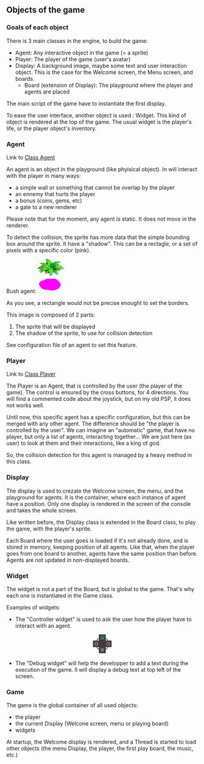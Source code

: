 
## Objects of the game
### Goals of each object
There is 3 main classes in the engine, to build the game:
- Agent: Any interactive object in the game (= a sprite)
- Player: The player of the game (user's avatar)
- Display: A background image, maybe some text and user interaction object. This is the case for the Welcome screen, the Menu screen, and boards.
  - Board (extension of Display): The playground where the player and agents are placed

The main script of the game have to instantiate the first display.

To ease the user interface, another object is used : Widget. This kind of object is rendered at the top of the game. The usual widget is the player's life, or the player object's inventory.

### Agent
Link to [Class Agent](https://github.com/jchome/PSP-SimpleGame/blob/main/engine/agent.py)

An agent is an object in the playground (like phyisical object). In will interact with the player in many ways:
 - a simple wall or something that cannot be overlap by the player
 - an ennemy that hurts the player
 - a bonus (coins, gems, etc)
 - a gate to a new renderer

Please note that for the moment, any agent is static. It does not move in the renderer.

To detect the collision, the sprite has more data that the simple bounding box around the sprite. It have a "shadow". This can be a rectagle, or a set of pixels with a specific color (pink).

Bush agent:
![Bush with shadow](../assets/trees/tree-01.png "Example of bush")

As you see, a rectangle would not be precise enought to set the borders.

This image is composed of 2 parts:
1. The sprite that will be displayed
2. The shadow of the sprite, to use for collision detection

See configuration file of an agent to set this feature.


### Player
Link to [Class Player](https://github.com/jchome/PSP-SimpleGame/blob/main/engine/player.py)

The Player is an Agent, that is controlled by the user (the player of the game).
The control is ensured by the cross buttons, for 4 directions. You will find a commented code about the joystick, but on my old PSP, it does not works well.

Until now, this specific agent has a specific configuration, but this can be merged with any other agent. The difference should be "the player is controlled by the user". 
We can imagine an "automatic" game, that have no player, but only a list of agents, interacting together... We are just here (as user) to look at them and their interactions, like a king of god.

So, the collision detection for this agent is managed by a heavy method in this class.

### Display
The display is used to crezate the Welcome screen, the menu, and the playground for agents. It is the container, where each instance of agent have a position. Only one display is rendered in the screen of the console and takes the whole screen.

Like written before, the Display class is extended in the Board class, to play the game, with the player's sprite.

Each Board where the user goes is loaded if it's not already done, and is stored in memory, keeping position of all agents. Like that, when the player goes from one board to another, agents have the same position than before. Agents are not updated in non-displayed boards.

### Widget
The widget is not a part of the Board, but is global to the game. That's why each one is instantiated in the Game class.

Examples of widgets:

* The "Controller widget" is used to ask the user how the player have to interact with an agent.

<p align="center" alt="The controller widget" title="The controller widget">
  <img src="https://raw.githubusercontent.com/jchome/PSP-SimpleGame/main/assets/controls.png">
</p>

* The "Debug widget" will help the developper to add a text during the execution of the game. Il will display a debug text at top left of the screen.


### Game
The game is the global container of all used objects:
 - the player
 - the current Display (Welcone screen, menu or playing board)
 - widgets

At startup, the Welcome display is rendered, and a Thread is started to load other objects (the menu Display, the player, the first play board, the music, etc.)
